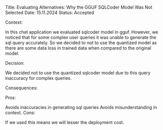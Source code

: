 Title: Evaluating Alternatives: Why the GGUF SQLCoder Model Was Not Selected
Date: 15.11.2024
Status: Accepted

Context: 

In this chat application we evaluated sqlcoder model in gguf. However, we noticed that for some complex user queries it was unable to generate the sql query accurately. So we decided to not to use the quantized model as there are some data loss in trained data when compared to the original model.

Decision:

We decided not to use the quantized sqlcoder model due to this query inaccuracy for complex queries.

Consequences:

Pros:

Avoids inaccuracies in generating sql queries
Avoids misunderstanding in context.
Cons:

If we used this means we will lesser the deployment cost.
